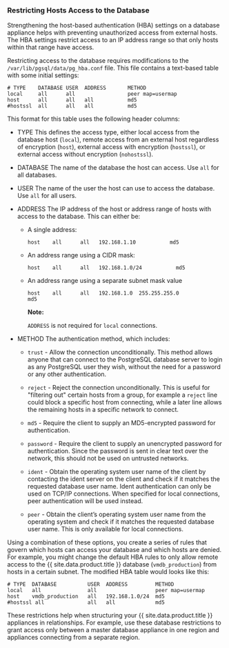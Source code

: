 ### Restricting Hosts Access to the Database

Strengthening the host-based authentication (HBA) settings on a database
appliance helps with preventing unauthorized access from external hosts.
The HBA settings restrict access to an IP address range so that only
hosts within that range have access.

Restricting access to the database requires modifications to the
`/var/lib/pgsql/data/pg_hba.conf` file. This file contains a text-based
table with some initial settings:

    # TYPE    DATABASE USER  ADDRESS       METHOD
    local     all      all                 peer map=usermap
    host      all      all   all           md5
    #hostssl  all      all   all           md5

This format for this table uses the following header columns:

  - TYPE
    This defines the access type, either local access from the database
    host (`local`), remote access from an external host regardless of
    encryption (`host`), external access with encryption (`hostssl`), or
    external access without encryption (`nohostssl`).

  - DATABASE
    The name of the database the host can access. Use `all` for all
    databases.

  - USER
    The name of the user the host can use to access the database. Use
    `all` for all users.

  - ADDRESS
    The IP address of the host or address range of hosts with access to
    the database. This can either be:

      - A single address:

            host    all      all   192.168.1.10           md5

      - An address range using a CIDR mask:

            host    all      all   192.168.1.0/24           md5

      - An address range using a separate subnet mask value

            host    all      all   192.168.1.0  255.255.255.0            md5

        **Note:**

        `ADDRESS` is not required for `local` connections.

        </div>

  - METHOD
    The authentication method, which includes:

      - `trust` - Allow the connection unconditionally. This method
        allows anyone that can connect to the PostgreSQL database server
        to login as any PostgreSQL user they wish, without the need for
        a password or any other authentication.

      - `reject` - Reject the connection unconditionally. This is useful
        for "filtering out" certain hosts from a group, for example a
        `reject` line could block a specific host from connecting, while
        a later line allows the remaining hosts in a specific network to
        connect.

      - `md5` - Require the client to supply an MD5-encrypted password
        for authentication.

      - `password` - Require the client to supply an unencrypted
        password for authentication. Since the password is sent in clear
        text over the network, this should not be used on untrusted
        networks.

      - `ident` - Obtain the operating system user name of the client by
        contacting the ident server on the client and check if it
        matches the requested database user name. Ident authentication
        can only be used on TCP/IP connections. When specified for local
        connections, peer authentication will be used instead.

      - `peer` - Obtain the client’s operating system user name from the
        operating system and check if it matches the requested database
        user name. This is only available for local connections.

Using a combination of these options, you create a series of rules that
govern which hosts can access your database and which hosts are denied.
For example, you might change the default HBA rules to only allow remote
access to the {{ site.data.product.title }} database (`vmdb_production`) from hosts in
a certain subnet. The modified HBA table would looks like this:

    # TYPE  DATABASE          USER  ADDRESS         METHOD
    local   all               all                   peer map=usermap
    host    vmdb_production   all   192.168.1.0/24  md5
    #hostssl all              all   all             md5

These restrictions help when structuring your {{ site.data.product.title }} appliances
in relationships. For example, use these database restrictions to grant
access only between a master database appliance in one region and
appliances connecting from a separate region.
